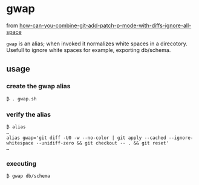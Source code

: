 # gwap

from [how-can-you-combine-git-add-patch-p-mode-with-diffs-ignore-all-space](https://stackoverflow.com/a/44785950)

`gwap` is an alias; when invoked it normalizes white spaces in a direcotory. Usefull to ignore white spaces for example, exporting db/schema.

## usage
### create the gwap alias
```shell
₿ . gwap.sh
```
### verify the alias
```shell
₿ alias
…
alias gwap='git diff -U0 -w --no-color | git apply --cached --ignore-whitespace --unidiff-zero && git checkout -- . && git reset'
…
```

### executing
```shell
₿ gwap db/schema
```
